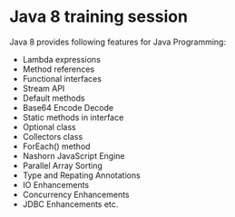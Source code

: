 # Java 8 training session

Java 8 provides following features for Java Programming:

- Lambda expressions
- Method references
- Functional interfaces
- Stream API
- Default methods
- Base64 Encode Decode
- Static methods in interface
- Optional class
- Collectors class
- ForEach() method
- Nashorn JavaScript Engine
- Parallel Array Sorting
- Type and Repating Annotations
- IO Enhancements
- Concurrency Enhancements
- JDBC Enhancements etc.